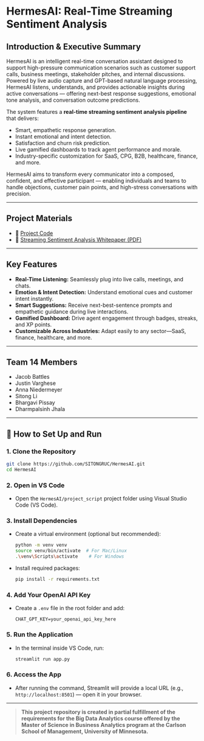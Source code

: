 # HermesAI: Real-Time Streaming Sentiment Analysis

## Introduction & Executive Summary

HermesAI is an intelligent real-time conversation assistant designed to support high-pressure communication scenarios such as customer support calls, business meetings, stakeholder pitches, and internal discussions. Powered by live audio capture and GPT-based natural language processing, HermesAI listens, understands, and provides actionable insights during active conversations — offering next-best response suggestions, emotional tone analysis, and conversation outcome predictions.

The system features a **real-time streaming sentiment analysis pipeline** that delivers:
- Smart, empathetic response generation.
- Instant emotional and intent detection.
- Satisfaction and churn risk prediction.
- Live gamified dashboards to track agent performance and morale.
- Industry-specific customization for SaaS, CPG, B2B, healthcare, finance, and more.

HermesAI aims to transform every communicator into a composed, confident, and effective participant — enabling individuals and teams to handle objections, customer pain points, and high-stress conversations with precision.

---

## Project Materials

- 📄 [Project Code](https://github.com/SITONGRUC/HermesAI/tree/main/project_script)
- 📄 [Streaming Sentiment Analysis Whitepaper (PDF)](https://github.com/blacckbeard4/Hermes.ai/blob/main/flier.pdf)


---

## Key Features

- **Real-Time Listening:** Seamlessly plug into live calls, meetings, and chats.
- **Emotion & Intent Detection:** Understand emotional cues and customer intent instantly.
- **Smart Suggestions:** Receive next-best-sentence prompts and empathetic guidance during live interactions.
- **Gamified Dashboard:** Drive agent engagement through badges, streaks, and XP points.
- **Customizable Across Industries:** Adapt easily to any sector—SaaS, finance, healthcare, and more.

---

## Team 14 Members
- Jacob Battles
- Justin Varghese
- Anna Niedermeyer
- Sitong Li
- Bhargavi Pissay
- Dharmpalsinh Jhala

---

## 🚀 How to Set Up and Run

### 1. Clone the Repository
```bash
git clone https://github.com/SITONGRUC/HermesAI.git
cd HermesAI
```

### 2. Open in VS Code
- Open the `HermesAI/project_script` project folder using Visual Studio Code (VS Code).

### 3. Install Dependencies
- Create a virtual environment (optional but recommended):
  ```bash
  python -m venv venv
  source venv/bin/activate  # For Mac/Linux
  .\venv\Scripts\activate    # For Windows
  ```
- Install required packages:
  ```bash
  pip install -r requirements.txt
  ```

### 4. Add Your OpenAI API Key
- Create a `.env` file in the root folder and add:
  ```
  CHAT_GPT_KEY=your_openai_api_key_here
  ```

### 5. Run the Application
- In the terminal inside VS Code, run:
  ```bash
  streamlit run app.py
  ```

### 6. Access the App
- After running the command, Streamlit will provide a local URL (e.g., `http://localhost:8501`) — open it in your browser.


---



> **This project repository is created in partial fulfillment of the requirements for the Big Data Analytics course offered by the Master of Science in Business Analytics program at the Carlson School of Management, University of Minnesota.**
